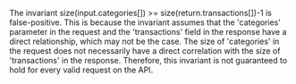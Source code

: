 The invariant size(input.categories[]) >= size(return.transactions[])-1 is false-positive. This is because the invariant assumes that the 'categories' parameter in the request and the 'transactions' field in the response have a direct relationship, which may not be the case. The size of 'categories' in the request does not necessarily have a direct correlation with the size of 'transactions' in the response. Therefore, this invariant is not guaranteed to hold for every valid request on the API.
